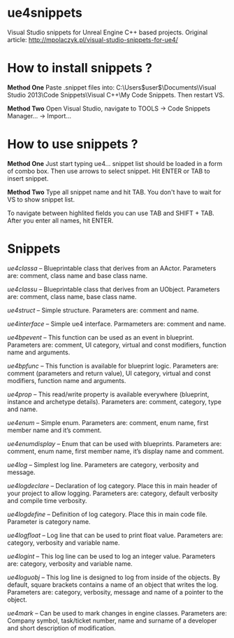ue4snippets
===========

Visual Studio snippets for Unreal Engine C++ based projects.
Original article: http://mpolaczyk.pl/visual-studio-snippets-for-ue4/

How to install snippets ?
===========

**Method One**
Paste .snippet files into: C:\Users\$user$\Documents\Visual Studio 2013\Code Snippets\Visual C++\My Code Snippets. Then restart VS.

**Method Two**
Open Visual Studio, navigate to TOOLS -> Code Snippets Manager… -> Import…

How to use snippets ?
===========

**Method One**
Just start typing ue4... snippet list should be loaded in a form of combo box. Then use arrows to select snippet. Hit ENTER or TAB to insert snippet.

**Method Two**
Type all snippet name and hit TAB. You don't have to wait for VS to show snippet list.

To navigate between highlited fields you can use TAB and SHIFT + TAB. After you enter all names, hit ENTER.

Snippets
===========

*ue4classa* – Blueprintable class that derives from an AActor. Parameters are: comment, class name and base class name.

*ue4classu* – Blueprintable class that derives from an UObject. Parameters are: comment, class name, base class name.

*ue4struct* – Simple structure. Parameters are: comment and name.

*ue4interface* – Simple ue4 interface. Parmameters are: comment and name.

*ue4bpevent* – This function can be used as an event in blueprint. Parameters are: comment, UI category, virtual and const modifiers, function name and arguments.

*ue4bpfunc* – This function is available for blueprint logic. Parameters are: comment (parameters and return value), UI category, virtual and const modifiers, function name and arguments.

*ue4prop* – This read/write property is available everywhere (blueprint, instance and archetype details). Parameters are: comment, category, type and name.

*ue4enum* – Simple enum. Parameters are: comment, enum name, first member name and it’s comment.

*ue4enumdisplay* – Enum that can be used with blueprints. Parameters are: comment, enum name, first member name, it’s display name and comment.

*ue4log* – Simplest log line. Parameters are category, verbosity and message.

*ue4logdeclare* – Declaration of log category. Place this in main header of your project to allow logging. Parameters are: category, default verbosity and compile time verbosity.

*ue4logdefine* – Definition of log category. Place this in main code file. Parameter is category name.

*ue4logfloat* – Log line that can be used to print float value. Parameters are: category, verbosity and variable name.

*ue4logint* – This log line can be used to log an integer value. Parameters are: category, verbosity and variable name.

*ue4loguobj* – This log line is designed to log from inside of the objects. By default, square brackets contains a name of an object that writes the log. Parameters are: category, verbosity, message and name of a pointer to the object.

*ue4mark* – Can be used to mark changes in engine classes. Parameters are: Company symbol, task/ticket number, name and surname of a developer and short description of modification.

